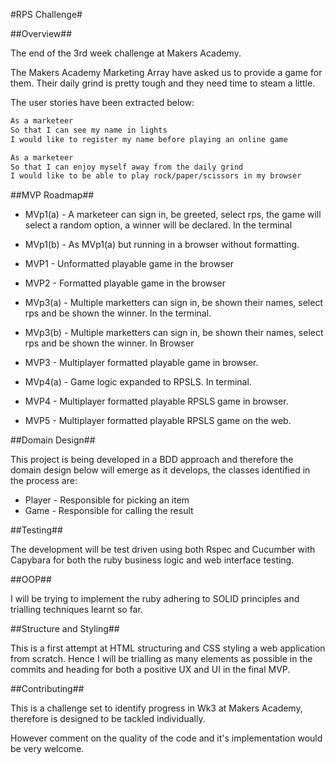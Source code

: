 #RPS Challenge#

##Overview##

The end of the 3rd week challenge at Makers Academy.

The Makers Academy Marketing Array have asked us to provide a game for them. Their daily grind is pretty tough and they need time to steam a little.

The user stories have been extracted below:

```sh
As a marketeer
So that I can see my name in lights
I would like to register my name before playing an online game

As a marketeer
So that I can enjoy myself away from the daily grind
I would like to be able to play rock/paper/scissors in my browser
```

##MVP Roadmap##

- MVp1(a) - A marketeer can sign in, be greeted, select rps, the game will select a random option, a winner will be declared. In the terminal

- MVp1(b) - As MVp1(a) but running in a browser without formatting.

- MVP1 - Unformatted playable game in the browser

- MVP2 - Formatted playable game in the browser

- MVp3(a) - Multiple marketters can sign in, be shown their names, select rps and be shown the winner. In the terminal.

- MVp3(b) - Multiple marketters can sign in, be shown their names, select rps and be shown the winner. In Browser

- MVP3 - Multiplayer formatted playable game in browser.

- MVp4(a) - Game logic expanded to RPSLS. In terminal.

- MVP4 - Multiplayer formatted playable RPSLS game in browser.

- MVP5 - Multiplayer formatted playable RPSLS game on the web.

##Domain Design##

This project is being developed in a BDD approach and therefore the domain design below will emerge as it develops, the classes identified in the process are:

- Player - Responsible for picking an item
- Game - Responsible for calling the result


##Testing##

The development will be test driven using both Rspec and Cucumber with Capybara for both the ruby business logic and web interface testing.

##OOP##

I will be trying to implement the ruby adhering to SOLID principles and trialling techniques learnt so far.

##Structure and Styling##

This is a first attempt at HTML structuring and CSS styling a web application from scratch. Hence I will be trialling as many elements as possible in the commits and heading for both a positive UX and UI in the final MVP.

##Contributing##

This is a challenge set to identify progress in Wk3 at Makers Academy, therefore is designed to be tackled individually.

However comment on the quality of the code and it's implementation would be very welcome.

